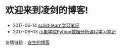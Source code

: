# 欢迎来到凌剑的博客!

- 2017-06-14 [scikit-learn学习笔记](https://tynbl.github.io/article/lj/python_scikit_learn/python-scikit-learn-readme)
- 2017-06-03 [小象学院Python数据分析课程学习笔记](https://tynbl.github.io/article/lj/python_xxxy/python-xxxy-readme)

友情链接：[安生的博客](https://blog.ansheng.me)